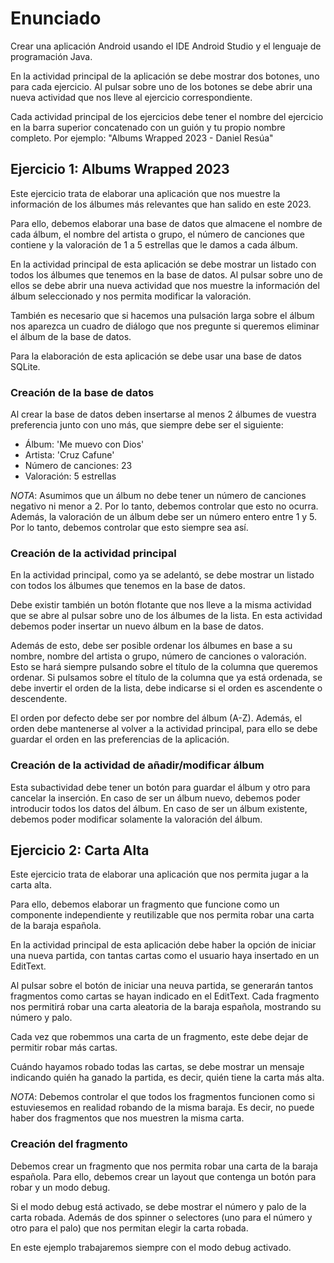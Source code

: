 # Enunciado

Crear una aplicación Android usando el IDE Android Studio y el lenguaje de programación Java. 

En la actividad principal de la aplicación se debe mostrar dos botones, uno para cada ejercicio. Al pulsar sobre uno de los botones se debe abrir una nueva actividad que nos lleve al ejercicio correspondiente.

Cada actividad principal de los ejercicios debe tener el nombre del ejercicio en la barra superior concatenado con un guión y tu propio nombre completo. Por ejemplo:
"Albums Wrapped 2023 - Daniel Resúa"

## Ejercicio 1: Albums Wrapped 2023

Este ejercicio trata de elaborar una aplicación que nos muestre la información de los álbumes más relevantes que han salido en este 2023.

Para ello, debemos elaborar una base de datos que almacene el nombre de cada álbum, el nombre del artista o grupo, el número de canciones que contiene y la valoración de 1 a 5 estrellas que le damos a cada álbum.

En la actividad principal de esta aplicación se debe mostrar un listado con todos los álbumes que tenemos en la base de datos. Al pulsar sobre uno de ellos se debe abrir una nueva actividad que nos muestre la información del álbum seleccionado y nos permita modificar la valoración.

También es necesario que si hacemos una pulsación larga sobre el álbum nos aparezca un cuadro de diálogo que nos pregunte si queremos eliminar el álbum de la base de datos.

Para la elaboración de esta aplicación se debe usar una base de datos SQLite.

### Creación de la base de datos

Al crear la base de datos deben insertarse al menos 2 álbumes de vuestra preferencia junto con uno más, que siempre debe ser el siguiente:
 - Álbum: 'Me muevo con Dios'
 - Artista: 'Cruz Cafune'
 - Número de canciones: 23
 - Valoración: 5 estrellas

*NOTA*: Asumimos que un álbum no debe tener un número de canciones negativo ni menor a 2. Por lo tanto, debemos controlar que esto no ocurra.
Además, la valoración de un álbum debe ser un número entero entre 1 y 5. Por lo tanto, debemos controlar que esto siempre sea así.

### Creación de la actividad principal

En la actividad principal, como ya se adelantó, se debe mostrar un listado con todos los álbumes que tenemos en la base de datos.

Debe existir también un botón flotante que nos lleve a la misma actividad que se abre al pulsar sobre uno de los álbumes de la lista. En esta actividad debemos poder insertar un nuevo álbum en la base de datos.

Además de esto, debe ser posible ordenar los álbumes en base a su nombre, nombre del artista o grupo, número de canciones o valoración. 
Esto se hará siempre pulsando sobre el título de la columna que queremos ordenar. Si pulsamos sobre el título de la columna que ya está ordenada, se debe invertir el orden de la lista, debe indicarse si el orden es ascendente o descendente.

El orden por defecto debe ser por nombre del álbum (A-Z). Además, el orden debe mantenerse al volver a la actividad principal, para ello se debe guardar el orden en las preferencias de la aplicación.

### Creación de la actividad de añadir/modificar álbum

Esta subactividad debe tener un botón para guardar el álbum y otro para cancelar la inserción. En caso de ser un álbum nuevo, debemos poder introducir todos los datos del álbum.
En caso de ser un álbum existente, debemos poder modificar solamente la valoración del álbum.

## Ejercicio 2: Carta Alta

Este ejercicio trata de elaborar una aplicación que nos permita jugar a la carta alta. 

Para ello, debemos elaborar un fragmento que funcione como un componente independiente y reutilizable que nos permita robar una carta de la baraja española.

En la actividad principal de esta aplicación debe haber la opción de iniciar una nueva partida, con tantas cartas como el usuario haya insertado en un EditText.

Al pulsar sobre el botón de iniciar una neuva partida, se generarán tantos fragmentos como cartas se hayan indicado en el EditText. Cada fragmento nos permitirá robar una carta aleatoria de la baraja española, mostrando su número y palo.

Cada vez que robemmos una carta de un fragmento, este debe dejar de permitir robar más cartas. 

Cuándo hayamos robado todas las cartas, se debe mostrar un mensaje indicando quién ha ganado la partida, es decir, quién tiene la carta más alta.

*NOTA*: Debemos controlar el que todos los fragmentos funcionen como si estuviesemos en realidad robando de la misma baraja. Es decir, no puede haber dos fragmentos que nos muestren la misma carta.

### Creación del fragmento

Debemos crear un fragmento que nos permita robar una carta de la baraja española. Para ello, debemos crear un layout que contenga un botón para robar y un modo debug.

Si el modo debug está activado, se debe mostrar el número y palo de la carta robada. Además de dos spinner o selectores (uno para el número y otro para el palo) que nos permitan elegir la carta robada. 

En este ejemplo trabajaremos siempre con el modo debug activado.

